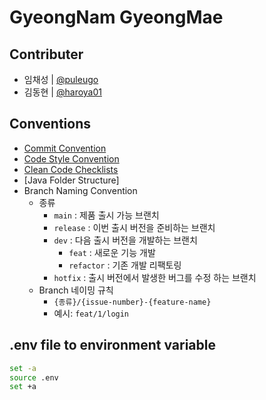 # GyeongNam GyeongMae

## Contributer

- 임채성 | [@puleugo](https://github.com/puleugo)
- 김동현 | [@haroya01](https://github.com/haroya01)

## Conventions

- [Commit Convention](https://gist.github.com/stephenparish/9941e89d80e2bc58a153)
- [Code Style Convention](https://google.github.io/styleguide/javaguide.html)
- [Clean Code Checklists](https://github.com/woowacourse/woowacourse-docs/blob/main/cleancode/pr_checklist.md)
- [Java Folder Structure]
- Branch Naming Convention
    - 종류
        - `main` : 제품 출시 가능 브랜치
        - `release` : 이번 출시 버전을 준비하는 브랜치
        - `dev` : 다음 출시 버전을 개발하는 브랜치
            - `feat` : 새로운 기능 개발
            - `refactor` : 기존 개발 리팩토링
        - `hotfix` : 출시 버전에서 발생한 버그를 수정 하는 브랜치
    - Branch 네이밍 규칙
        - `{종류}/{issue-number}-{feature-name}`
        - 예시: `feat/1/login`

## .env file to environment variable

```bash
set -a
source .env
set +a
```